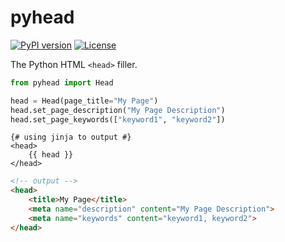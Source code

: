 # pyhead

[![PyPI version](https://badge.fury.io/py/pyhead.svg)](https://badge.fury.io/py/pyhead)
[![License](https://img.shields.io/badge/license-MIT-blue.svg)](https://raw.githubusercontent.com/alexandrevicenzi/pyhead/master/LICENSE)

The Python HTML `<head>` filler.

```python
from pyhead import Head

head = Head(page_title="My Page")
head.set_page_description("My Page Description")
head.set_page_keywords(["keyword1", "keyword2"])
```

```jinja
{# using jinja to output #}
<head>
    {{ head }}
</head>
```

```html
<!-- output -->
<head>
    <title>My Page</title>
    <meta name="description" content="My Page Description">
    <meta name="keywords" content="keyword1, keyword2">
</head>
```